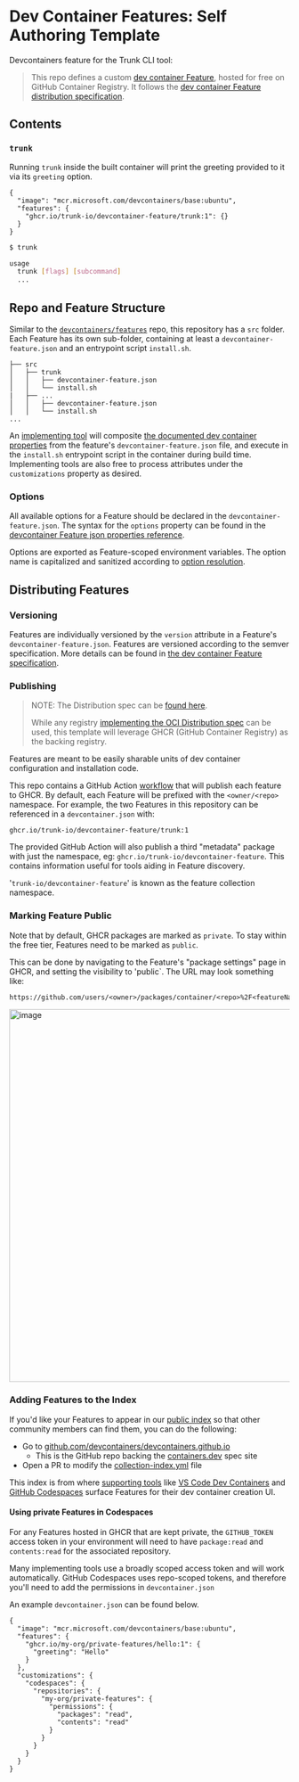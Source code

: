 # Dev Container Features: Self Authoring Template

Devcontainers feature for the Trunk CLI tool:

> This repo defines a custom [dev container Feature](https://containers.dev/implementors/features/),
> hosted for free on GitHub Container Registry. It follows the
> [dev container Feature distribution specification](https://containers.dev/implementors/features-distribution/).

## Contents

### `trunk`

Running `trunk` inside the built container will print the greeting provided to it via its `greeting`
option.

```jsonc
{
  "image": "mcr.microsoft.com/devcontainers/base:ubuntu",
  "features": {
    "ghcr.io/trunk-io/devcontainer-feature/trunk:1": {}
  }
}
```

```bash
$ trunk

usage
  trunk [flags] [subcommand]
  ...
```

## Repo and Feature Structure

Similar to the [`devcontainers/features`](https://github.com/devcontainers/features) repo, this
repository has a `src` folder. Each Feature has its own sub-folder, containing at least a
`devcontainer-feature.json` and an entrypoint script `install.sh`.

```
├── src
│   ├── trunk
│   │   ├── devcontainer-feature.json
│   │   └── install.sh
|   ├── ...
│   │   ├── devcontainer-feature.json
│   │   └── install.sh
...
```

An [implementing tool](https://containers.dev/supporting#tools) will composite
[the documented dev container properties](https://containers.dev/implementors/features/#devcontainer-feature-json-properties)
from the feature's `devcontainer-feature.json` file, and execute in the `install.sh` entrypoint
script in the container during build time. Implementing tools are also free to process attributes
under the `customizations` property as desired.

### Options

All available options for a Feature should be declared in the `devcontainer-feature.json`. The
syntax for the `options` property can be found in the
[devcontainer Feature json properties reference](https://containers.dev/implementors/features/#devcontainer-feature-json-properties).

Options are exported as Feature-scoped environment variables. The option name is capitalized and
sanitized according to
[option resolution](https://containers.dev/implementors/features/#option-resolution).

## Distributing Features

### Versioning

Features are individually versioned by the `version` attribute in a Feature's
`devcontainer-feature.json`. Features are versioned according to the semver specification. More
details can be found in
[the dev container Feature specification](https://containers.dev/implementors/features/#versioning).

### Publishing

> NOTE: The Distribution spec can be
> [found here](https://containers.dev/implementors/features-distribution/).
>
> While any registry
> [implementing the OCI Distribution spec](https://github.com/opencontainers/distribution-spec) can
> be used, this template will leverage GHCR (GitHub Container Registry) as the backing registry.

Features are meant to be easily sharable units of dev container configuration and installation code.

This repo contains a GitHub Action [workflow](.github/workflows/release.yaml) that will publish each
feature to GHCR. By default, each Feature will be prefixed with the `<owner/<repo>` namespace. For
example, the two Features in this repository can be referenced in a `devcontainer.json` with:

```
ghcr.io/trunk-io/devcontainer-feature/trunk:1
```

The provided GitHub Action will also publish a third "metadata" package with just the namespace, eg:
`ghcr.io/trunk-io/devcontainer-feature`. This contains information useful for tools aiding in
Feature discovery.

'`trunk-io/devcontainer-feature`' is known as the feature collection namespace.

### Marking Feature Public

Note that by default, GHCR packages are marked as `private`. To stay within the free tier, Features
need to be marked as `public`.

This can be done by navigating to the Feature's "package settings" page in GHCR, and setting the
visibility to 'public`. The URL may look something like:

```
https://github.com/users/<owner>/packages/container/<repo>%2F<featureName>/settings
```

<img width="669" alt="image" src="https://user-images.githubusercontent.com/23246594/185244705-232cf86a-bd05-43cb-9c25-07b45b3f4b04.png">

### Adding Features to the Index

If you'd like your Features to appear in our [public index](https://containers.dev/features) so that
other community members can find them, you can do the following:

- Go to
  [github.com/devcontainers/devcontainers.github.io](https://github.com/devcontainers/devcontainers.github.io)
  - This is the GitHub repo backing the [containers.dev](https://containers.dev/) spec site
- Open a PR to modify the
  [collection-index.yml](https://github.com/devcontainers/devcontainers.github.io/blob/gh-pages/_data/collection-index.yml)
  file

This index is from where [supporting tools](https://containers.dev/supporting) like
[VS Code Dev Containers](https://marketplace.visualstudio.com/items?itemName=ms-vscode-remote.remote-containers)
and [GitHub Codespaces](https://github.com/features/codespaces) surface Features for their dev
container creation UI.

#### Using private Features in Codespaces

For any Features hosted in GHCR that are kept private, the `GITHUB_TOKEN` access token in your
environment will need to have `package:read` and `contents:read` for the associated repository.

Many implementing tools use a broadly scoped access token and will work automatically. GitHub
Codespaces uses repo-scoped tokens, and therefore you'll need to add the permissions in
`devcontainer.json`

An example `devcontainer.json` can be found below.

```jsonc
{
  "image": "mcr.microsoft.com/devcontainers/base:ubuntu",
  "features": {
    "ghcr.io/my-org/private-features/hello:1": {
      "greeting": "Hello"
    }
  },
  "customizations": {
    "codespaces": {
      "repositories": {
        "my-org/private-features": {
          "permissions": {
            "packages": "read",
            "contents": "read"
          }
        }
      }
    }
  }
}
```
